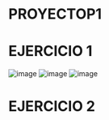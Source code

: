 # PROYECTOP1

# EJERCICIO 1
![image](https://github.com/pedrodelarosa123/PROYECTOP1/assets/159499749/96e9d83d-cbae-48ad-9348-a6297ceeac00)
![image](https://github.com/pedrodelarosa123/PROYECTOP1/assets/159499749/03405aa5-25e9-4695-9a2b-4dcffa248936)
![image](https://github.com/pedrodelarosa123/PROYECTOP1/assets/159499749/5a834d79-61b9-4652-87be-f514d8a9e17c)


# EJERCICIO 2

